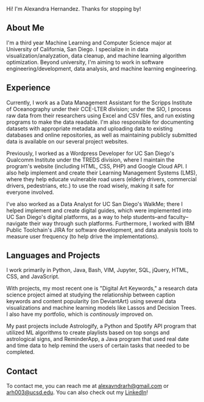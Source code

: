 Hi! I'm Alexandra Hernandez. Thanks for stopping by!
## About Me
I'm a third year Machine Learning and Computer Science major at University of California, San Diego. I specialize in in data visualization/analyzation, data cleanup, and machine learning algorithm optimization. Beyond university, I'm aiming to work in software engineering/development, data analysis, and machine learning engineering.

## Experience
Currently, I work as a Data Management Assistant for the Scripps Institute of Oceanography under their CCE-LTER division; under the SIO, I process raw data from their researchers using Excel and CSV files, and run existing programs to make the data readable. I'm also responsible for documenting datasets with appropriate metadata and uploading data to existing databases and online repositories, as well as maintaining publicly submitted data is available on our several project websites.

Previously, I worked as a Wordpress Developer for UC San Diego's Qualcomm Institute under the TREDS division, where I maintain the program's website (including HTML, CSS, PHP) and Google Cloud API. I also help implement and create their Learning Management Systems (LMS), where they help educate vulnerable road users (elderly drivers, commercial drivers, pedestrians, etc.) to use the road wisely, making it safe for everyone involved.

I've also worked as a Data Analyst for UC San Diego's WalkMe; there I helped implement and create digital guides, which were implemented into UC San Diego's digital platforms, as a way to help students–and faculty–navigate their way through such platforms. Furthermore, I worked with IBM Public Toolchain's JIRA for software development, and data analysis tools to measure user frequency (to help drive the implementations). 

## Languages and Projects
I work primarily in Python, Java, Bash, VIM, Jupyter, SQL, jQuery, HTML, CSS, and JavaScript.

With projects, my most recent one is "Digital Art Keywords," a research data science project aimed at studying the relationship between caption keywords and content popularity (on DeviantArt) using several data visualizations and machine learning models like Lassos and Decision Trees. I also have my portfolio, which is *continously* improved on.

My past projects include Astrologify, a Python and Spotify API program that utilized ML algorithms to create playlists based on top songs and astrological signs, and ReminderApp, a Java program that used real date and time data to help remind the users of certain tasks that needed to be completed.

## Contact
To contact me, you can reach me at [alexavndrarh@gmail.com](mailto:alexavndrarh@gmail.com) or [arh003@ucsd.edu](mailto:arh003@ucsd.edu). You can also check out my [LinkedIn](https://linkedin.com/in/alexavndrarh)!
